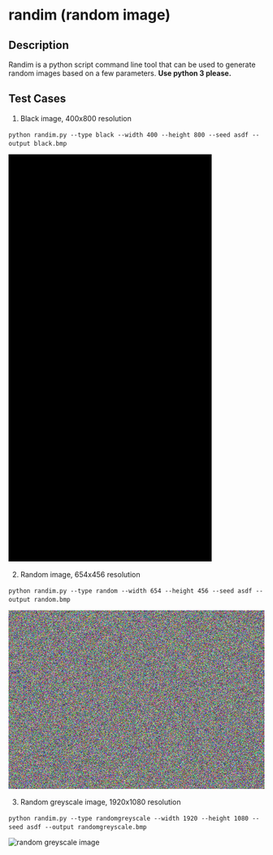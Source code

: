 # randim (random image)

## Description

Randim is a python script command line tool that can be used to generate random images based on a few parameters. **Use python 3 please.**

## Test Cases
1. Black image, 400x800 resolution

`python randim.py --type black --width 400 --height 800 --seed asdf --output black.bmp`

![black image](/test_output/black.bmp)

2. Random image, 654x456 resolution

`python randim.py --type random --width 654 --height 456 --seed asdf --output random.bmp`

![random image](/test_output/random.bmp)

3. Random greyscale image, 1920x1080 resolution

`python randim.py --type randomgreyscale --width 1920 --height 1080 --seed asdf --output randomgreyscale.bmp`

![random greyscale image](/test_output/randomgreyscale.bmp)